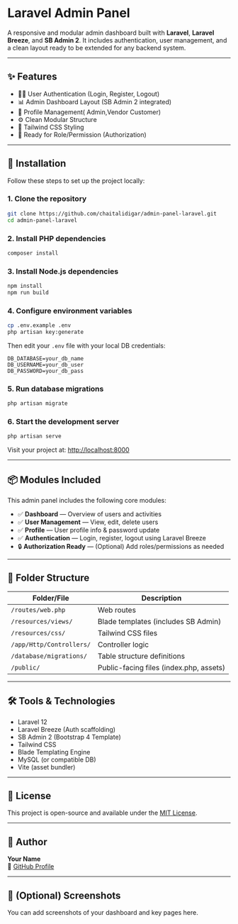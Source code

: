 
# Laravel Admin Panel

A responsive and modular admin dashboard built with **Laravel**, **Laravel Breeze**, and **SB Admin 2**. It includes authentication, user management, and a clean layout ready to be extended for any backend system.

---

## ✨ Features

- 🧑‍💻 User Authentication (Login, Register, Logout)
- 📊 Admin Dashboard Layout (SB Admin 2 integrated)
- 🔐 Profile Management( Admin,Vendor Customer)
- ⚙️ Clean Modular Structure
- 🎨 Tailwind CSS Styling
- 🚀 Ready for Role/Permission (Authorization)

---

## 🚀 Installation

Follow these steps to set up the project locally:

### 1. Clone the repository

```bash
git clone https://github.com/chaitalidigar/admin-panel-laravel.git
cd admin-panel-laravel
```

### 2. Install PHP dependencies

```bash
composer install
```

### 3. Install Node.js dependencies

```bash
npm install
npm run build
```

### 4. Configure environment variables

```bash
cp .env.example .env
php artisan key:generate
```

Then edit your `.env` file with your local DB credentials:

```
DB_DATABASE=your_db_name
DB_USERNAME=your_db_user
DB_PASSWORD=your_db_pass
```

### 5. Run database migrations

```bash
php artisan migrate
```

### 6. Start the development server

```bash
php artisan serve
```

Visit your project at: [http://localhost:8000](http://localhost:8000)

---

## 📦 Modules Included

This admin panel includes the following core modules:

- ✅ **Dashboard** — Overview of users and activities  
- ✅ **User Management** — View, edit, delete users  
- ✅ **Profile** — User profile info & password update  
- ✅ **Authentication** — Login, register, logout using Laravel Breeze  
- 🔒 **Authorization Ready** — (Optional) Add roles/permissions as needed  

---

## 📁 Folder Structure

| Folder/File              | Description                             |
|--------------------------|-----------------------------------------|
| `/routes/web.php`        | Web routes                              |
| `/resources/views/`      | Blade templates (includes SB Admin)     |
| `/resources/css/`        | Tailwind CSS files                      |
| `/app/Http/Controllers/` | Controller logic                         |
| `/database/migrations/`  | Table structure definitions             |
| `/public/`               | Public-facing files (index.php, assets) |

---

## 🛠️ Tools & Technologies

- Laravel 12
- Laravel Breeze (Auth scaffolding)
- SB Admin 2 (Bootstrap 4 Template)
- Tailwind CSS
- Blade Templating Engine
- MySQL (or compatible DB)
- Vite (asset bundler)

---

## 📄 License

This project is open-source and available under the [MIT License](LICENSE).

---

## 👤 Author

**Your Name**  
🔗 [GitHub Profile](https://github.com/chaitalidigar)  


---

## 📸 (Optional) Screenshots

You can add screenshots of your dashboard and key pages here.
